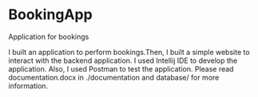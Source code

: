 # BookingApp
Application for bookings

I built an application to perform bookings.Then, I built a simple website to interact with the backend application. I used Intellij IDE to develop the application. Also, I used Postman to test the application. Please read documentation.docx in ./documentation and database/ for more information.
